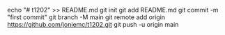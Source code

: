 echo "# t1202" >> README.md
git init
git add README.md
git commit -m "first commit"
git branch -M main
git remote add origin https://github.com/joniemc/t1202.git
git push -u origin main